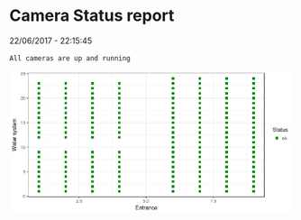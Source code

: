 Camera Status report
================
22/06/2017 - 22:15:45

    All cameras are up and running

![](camreport_files/figure-markdown_github/unnamed-chunk-2-1.png)
